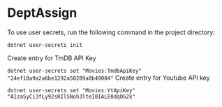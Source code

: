 # DeptAssign

To use user secrets, run the following command in the project directory:

`dotnet user-secrets init` 

Create entry for TmDB API Key

`dotnet user-secrets set "Movies:TmdbApiKey" "24ef18a9a2a6be1292a50289a8b49004"`
Create entry for Youtube API key

`dotnet user-secrets set "Movies:YtApiKey" "AIzaSyCi3fLy92sRIlSNoh3lteI0IALE0dqOG2k"`

